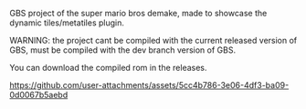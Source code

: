 <p>GBS project of the super mario bros demake, made to showcase the dynamic tiles/metatiles plugin.</p>
<p>WARNING: the project cant be compiled with the current released version of GBS, must be compiled with the dev branch version of GBS.</p>
<p>You can download the compiled rom in the releases.</p> 

https://github.com/user-attachments/assets/5cc4b786-3e06-4df3-ba09-0d0067b5aebd

